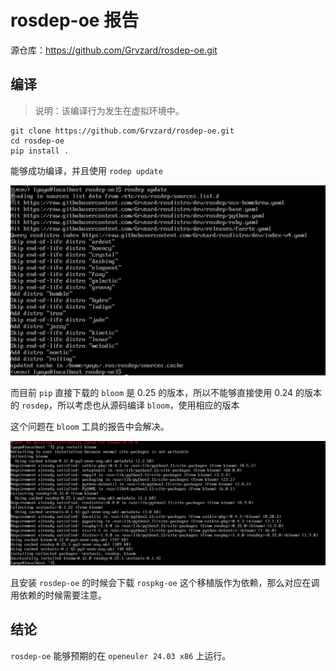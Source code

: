 # rosdep-oe 报告

源仓库：https://github.com/Grvzard/rosdep-oe.git

## 编译

> 说明：该编译行为发生在虚拟环境中。

```
git clone https://github.com/Grvzard/rosdep-oe.git
cd rosdep-oe
pip install .
```

能够成功编译，并且使用 `rodep update`

![6](./img/6.png)

而目前 `pip` 直接下载的 `bloom` 是 0.25 的版本，所以不能够直接使用 0.24 的版本的 `rosdep`，所以考虑也从源码编译 `bloom`，使用相应的版本

这个问题在 `bloom` 工具的报告中会解决。

![7](./img/7.png)

且安装 `rosdep-oe` 的时候会下载 `rospkg-oe` 这个移植版作为依赖，那么对应在调用依赖的时候需要注意。

## 结论

`rosdep-oe` 能够预期的在 `openeuler 24.03 x86` 上运行。